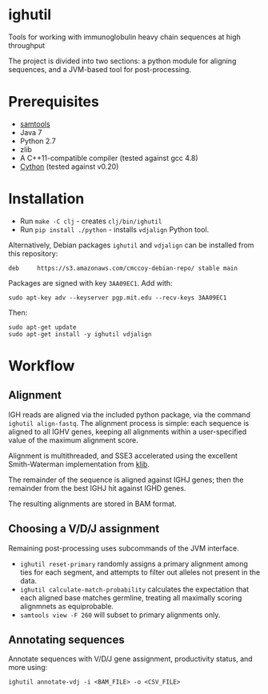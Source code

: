# ighutil

Tools for working with immunoglobulin heavy chain sequences at high throughput

The project is divided into two sections: a python module for aligning sequences, and a JVM-based tool for post-processing.

# Prerequisites

* [samtools](http://samtools.sourceforge.net/)
* Java 7
* Python 2.7
* zlib
* A C++11-compatible compiler (tested against gcc 4.8)
* [Cython](http://cython.org) (tested against v0.20)

# Installation

* Run `make -C clj` - creates `clj/bin/ighutil`
* Run `pip install ./python` - installs `vdjalign` Python tool.

Alternatively, Debian packages `ighutil` and `vdjalign` can be installed from this repository:

    deb     https://s3.amazonaws.com/cmccoy-debian-repo/ stable main

Packages are signed with key `3AA09EC1`. Add with:

    sudo apt-key adv --keyserver pgp.mit.edu --recv-keys 3AA09EC1

Then:

    sudo apt-get update
    sudo apt-get install -y ighutil vdjalign

# Workflow

## Alignment

IGH reads are aligned via the included python package, via the command `ighutil align-fastq`.
The alignment process is simple: each sequence is aligned to all IGHV genes, keeping all alignments within a user-specified value of the maximum alignment score.

Alignment is multithreaded, and SSE3 accelerated using the excellent Smith-Waterman implementation from [klib](https://github.com/attractivechaos/klib).

The remainder of the sequence is aligned against IGHJ genes; then the remainder from the best IGHJ hit against IGHD genes.

The resulting alignments are stored in BAM format.

## Choosing a V/D/J assignment

Remaining post-processing uses subcommands of the JVM interface.

* `ighutil reset-primary` randomly assigns a primary alignment among ties for each segment, and attempts to filter out alleles not present in the data.
* `ighutil calculate-match-probability` calculates the expectation that each aligned base matches germline, treating all maximally scoring alignmnets as equiprobable.
* `samtools view -F 260` will subset to primary alignments only.

## Annotating sequences

Annotate sequences with V/D/J gene assignment, productivity status, and more using:

    ighutil annotate-vdj -i <BAM_FILE> -o <CSV_FILE>
